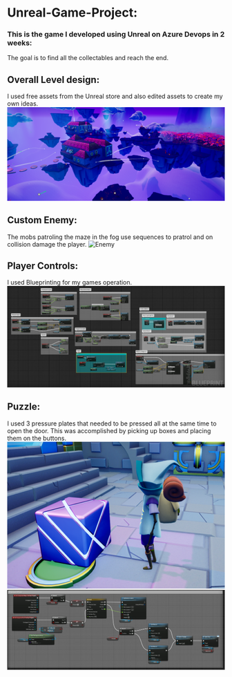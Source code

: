 # Unreal-Game-Project:
### This is the game I developed using Unreal on Azure Devops in 2 weeks:
The goal is to find all the collectables and reach the end.
## Overall Level design:
I used free assets from the Unreal store and also edited assets to create my own ideas.
![Overall](https://github.com/NathanielRus/Unreal-Game/blob/main/Live%20Project/Overall.PNG)
## Custom Enemy:
The mobs patroling the maze in the fog use sequences to pratrol and on collision damage the player.
![Enemy](https://github.com/NathanielRus/Unreal-Game/blob/main/Live%20Project/Animations/Enemy.gif)
 ## Player Controls:
 I used Blueprinting for my games operation.
 ![Player Controls](https://github.com/NathanielRus/Unreal-Game/blob/main/Live%20Project/Player%20Controls.PNG)
## Puzzle:
I used 3 pressure plates that needed to be pressed all at the same time to open the door. This was accomplished by picking up boxes and placing them on the buttons.
![BoxButton](https://github.com/NathanielRus/Unreal-Game/blob/main/Live%20Project/BoxButton.PNG)
![Buttons](https://github.com/NathanielRus/Unreal-Game/blob/main/Live%20Project/Buttons.PNG)
